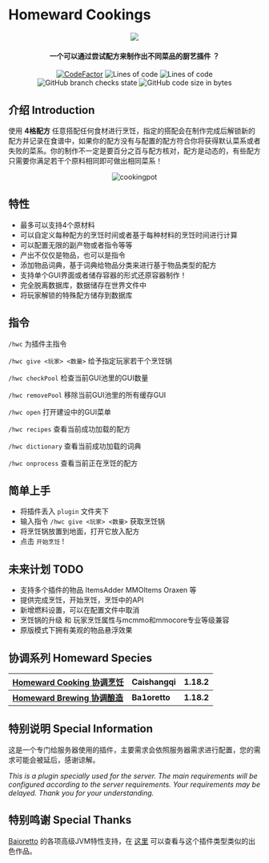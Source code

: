# Homeward Cookings


<p align="center">
<img src = "https://user-images.githubusercontent.com/39553613/145566584-494920e6-bdac-4c23-985d-9d00187c90e1.jpg">
</p>

<h4 align="center">一个可以通过尝试配方来制作出不同菜品的厨艺插件 ？</h4>
<p align="center">
<a href="https://www.codefactor.io/repository/github/caishangqi/homeward-webstorebridge/overview/plugin-webstore-bridge"><img src="https://www.codefactor.io/repository/github/caishangqi/homeward-webstorebridge/badge/plugin-webstore-bridge" alt="CodeFactor" /></a>
<img alt="Lines of code" src="https://img.shields.io/tokei/lines/github/Caishangqi/homeward-plugin-cooking">
<img alt="Lines of code" src="https://img.shields.io/badge/paper-1.18.2-green">
<img alt="GitHub branch checks state" src="https://img.shields.io/github/checks-status/Caishangqi/homeward-plugin-cooking/master?label=build">
<img alt="GitHub code size in bytes" src="https://img.shields.io/github/languages/code-size/Caishangqi/homeward-plugin-cooking">
</p>

## 介绍 Introduction
使用 **4格配方** 任意搭配任何食材进行烹饪，指定的搭配会在制作完成后解锁新的配方并记录在食谱中，如果你的配方没有与配置的配方符合你将获得默认菜系或者失败的菜系。你的制作不一定是要百分之百与配方核对，配方是动态的，有些配方只需要你满足若干个原料相同即可做出相同菜系！


<p align="center">
  <img alt="cookingpot" src="https://user-images.githubusercontent.com/39553613/170850097-ef06ef08-3877-4001-be42-04a65404d74f.gif">
</p>

## 特性

- 最多可以支持4个原材料
- 可以自定义每种配方的烹饪时间或者基于每种材料的烹饪时间进行计算
- 可以配置无限的副产物或者指令等等
- 产出不仅仅是物品，也可以是指令
- 添加物品词典，基于词典给物品分类来进行基于物品类型的配方
- 支持单个GUI界面或者储存容器的形式还原容器制作！
- 完全脱离数据库，数据储存在世界文件中
- 将玩家解锁的特殊配方储存到数据库

## 指令
`/hwc` 为插件主指令

`/hwc give <玩家> <数量>` 给予指定玩家若干个烹饪锅

`/hwc checkPool` 检查当前GUI池里的GUI数量

`/hwc removePool` 移除当前GUI池里的所有缓存GUI

`/hwc open` 打开建设中的GUI菜单

`/hwc recipes` 查看当前成功加载的配方

`/hwc dictionary` 查看当前成功加载的词典

`/hwc onprocess` 查看当前正在烹饪的配方

## 简单上手

- 将插件丢入 `plugin` 文件夹下
- 输入指令 `/hwc give <玩家> <数量>` 获取烹饪锅
- 将烹饪锅放置到地面，打开它放入配方
- 点击 `开始烹饪` !

## 未来计划 TODO
- 支持多个插件的物品 ItemsAdder MMOItems Oraxen 等
- 提供完成烹饪，开始烹饪，烹饪中的API
- 新增燃料设置，可以在配置文件中取消
- 烹饪锅的升级 和 玩家烹饪属性与mcmmo和mmocore专业等级兼容
- 原版模式下拥有美观的物品悬浮效果

## 协调系列 Homeward Species

| [Homeward Cooking 协调烹饪](https://github.com/Caishangqi/homeward-plugin-cooking) | Caishangqi | 1.18.2 |
|-----------------------|------------|--------|
| **[Homeward Brewing 协调酿造](https://github.com/Ba1oretto/Brewing)** |  **Ba1oretto**          | **1.18.2** |

## 特别说明 Special Information

这是一个专门给服务器使用的插件，主要需求会依照服务器需求进行配置，您的需求可能会被延后，感谢谅解。

_This is a plugin specially used for the server. The main requirements will be configured according to the server
requirements. Your requirements may be delayed. Thank you for your understanding._

## 特别鸣谢 Special Thanks

[Baioretto](https://github.com/Ba1oretto) 的各项高级JVM特性支持，在 [这里](https://github.com/Ba1oretto/Brewing) 可以查看与这个插件类型类似的出色作品。